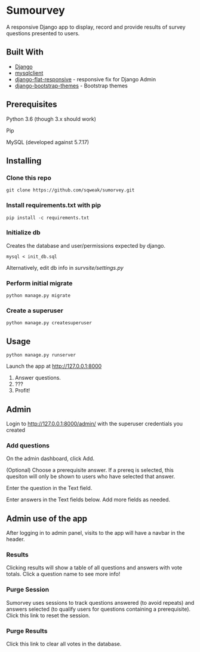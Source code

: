 # Sumourvey

A responsive Django app to display, record and provide results of survey questions presented to users.

## Built With

* [Django](http://www.djangoproject.com/) 
* [mysqlclient](https://github.com/PyMySQL/mysqlclient-python)
* [django-flat-responsive](https://github.com/elky/django-flat-responsive) - responsive fix for Django Admin
* [django-bootstrap-themes](https://github.com/no-dice/django-bootstrap-themes) - Bootstrap themes

## Prerequisites

Python 3.6 (though 3.x should work)

Pip

MySQL (developed against 5.7.17)

## Installing

### Clone this repo
```
git clone https://github.com/sqweak/sumorvey.git
```

### Install requirements.txt with pip
```
pip install -c requirements.txt
```
### Initialize db
Creates the database and user/permissions expected by django. 
```
mysql < init_db.sql
```
Alternatively, edit db info in *survsite/settings.py* 

### Perform initial migrate

```
python manage.py migrate
```

### Create a superuser
```
python manage.py createsuperuser
```

## Usage
```
python manage.py runserver
```

Launch the app at http://127.0.0.1:8000

1. Answer questions. 
2. ???
3. Profit!

## Admin

Login to http://127.0.0.1:8000/admin/ with the superuser credentials you created

### Add questions

On the admin dashboard, click Add.

(Optional) Choose a prerequisite answer. If a prereq is selected, this quesiton will only be shown to users who have selected that answer.

Enter the question in the Text field.

Enter answers in the Text fields below. Add more fields as needed.

## Admin use of the app

After logging in to admin panel, visits to the app will have a navbar in the header.

### Results

Clicking results will show a table of all questions and answers with vote totals. Click a question name to see more info!

### Purge Session

Sumorvey uses sessions to track questions answered (to avoid repeats) and answers selected (to qualify users for questions containing a prerequisite). Click this link to reset the session.

### Purge Results

Click this link to clear all votes in the database.




